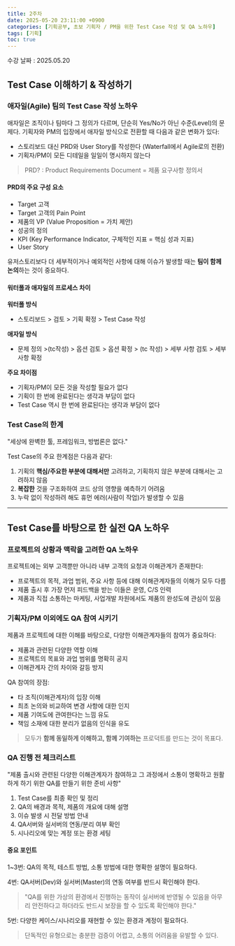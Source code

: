 ```yaml
---
title: 2주차
date: 2025-05-20 23:11:00 +0900
categories: [기획공부, 초보 기획자 / PM을 위한 Test Case 작성 및 QA 노하우]
tags: [기획]
toc: true
---
```


수강 날짜 : 2025.05.20

## **Test Case 이해하기 & 작성하기**

### **애자일(Agile) 팀의 Test Case 작성 노하우**

애자일은 조직이나 팀마다 그 정의가 다르며, 단순히 Yes/No가 아닌 수준(Level)의 문제다. 기획자와 PM의 입장에서 애자일 방식으로 전환할 때 다음과 같은 변화가 있다:

- 스토리보드 대신 PRD와 User Story를 작성한다 (Waterfall에서 Agile로의 전환)
- 기획자/PM이 모든 디테일을 일일이 명시하지 않는다

> PRD? : Product Requirements Document = 제품 요구사항 정의서

#### **PRD의 주요 구성 요소**
- Target 고객
- Target 고객의 Pain Point
- 제품의 VP (Value Proposition = 가치 제안)
- 성공의 정의
- KPI (Key Performance Indicator, 구체적인 지표 = 핵심 성과 지표)
- User Story

유저스토리보다 더 세부적이거나 예외적인 사항에 대해 이슈가 발생할 때는 **팀이 함께 논의**하는 것이 중요하다.

#### **워터폴과 애자일의 프로세스 차이**

**워터폴 방식**
- 스토리보드 > 검토 > 기획 확정 > Test Case 작성

**애자일 방식**
- 문제 정의 >(tc작성) > 옵션 검토 > 옵션 확정 > (tc 작성) > 세부 사항 검토 > 세부 사항 확정

**주요 차이점**
- 기획자/PM이 모든 것을 작성할 필요가 없다
- 기획이 한 번에 완료된다는 생각과 부담이 없다
- Test Case 역시 한 번에 완료된다는 생각과 부담이 없다

### **Test Case의 한계**

"세상에 완벽한 툴, 프레임워크, 방법론은 없다."

Test Case의 주요 한계점은 다음과 같다:

1. 기획의 **핵심/주요한 부분에 대해서만** 고려하고, 기획하지 않은 부분에 대해서는 고려하지 않음
2. **복잡한** 것을 구조화하여 코드 상의 영향을 예측하기 어려움
3. 누락 없이 작성하려 해도 휴먼 에러(사람이 작업)가 발생할 수 있음

---

## **Test Case를 바탕으로 한 실전 QA 노하우**

### **프로젝트의 상황과 맥락을 고려한 QA 노하우**

프로젝트에는 외부 고객뿐만 아니라 내부 고객의 요청과 이해관계가 존재한다:

- 프로젝트의 목적, 과업 범위, 주요 사항 등에 대해 이해관계자들의 이해가 모두 다름
- 제품 출시 후 가장 먼저 피드백을 받는 이들은 운영, C/S 인력
- 제품과 직접 소통하는 마케팅, 사업개발 차원에서도 제품의 완성도에 관심이 있음

### **기획자/PM 이외에도 QA 참여 시키기**

제품과 프로젝트에 대한 이해를 바탕으로, 다양한 이해관계자들의 참여가 중요하다:

- 제품과 관련된 다양한 역할 이해
- 프로젝트의 목표와 과업 범위를 명확히 공지
- 이해관계자 간의 차이와 갈등 방지

QA 참여의 장점:
- 타 조직(이해관계자)의 입장 이해
- 최초 논의와 비교하여 변경 사항에 대한 인지
- 제품 기여도에 관여한다는 느낌 유도
- 책임 소재에 대한 분리가 없음의 인식을 유도

> 모두가 **함께 동일하게 이해하고, 함께 기여하는** 프로덕트를 만드는 것이 목표다.

### **QA 진행 전 체크리스트**

"제품 출시와 관련된 다양한 이해관계자가 참여하고 그 과정에서 소통이 명확하고 원활하게 하기 위한 QA를 만들기 위한 준비 사항"

1. Test Case를 최종 확인 및 정리
2. QA의 배경과 목적, 제품의 개요에 대해 설명
3. 이슈 발생 시 전달 방법 안내
4. QA서버와 실서버의 연동/분리 여부 확인
5. 시나리오에 맞는 계정 또는 환경 세팅

#### **중요 포인트**

1~3번: QA의 목적, 테스트 방법, 소통 방법에 대한 명확한 설명이 필요하다.

4번: QA서버(Dev)와 실서버(Master)의 연동 여부를 반드시 확인해야 한다.
> "QA를 위한 가상의 환경에서 진행하는 동작이 실서버에 반영될 수 있음을 아무리 안전하다고 하더라도 반드시 보장을 할 수 있도록 확인해야 한다."

5번: 다양한 케이스/시나리오를 재현할 수 있는 환경과 계정이 필요하다.
> 단독적인 유형으로는 충분한 검증이 어렵고, 소통의 어려움을 유발할 수 있다.